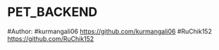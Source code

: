 # PET_BACKEND
#Author: 
#kurmangali06 https://github.com/kurmangali06
#RuChik152 https://github.com/RuChik152

